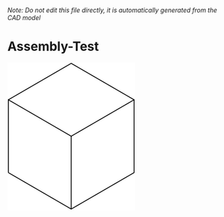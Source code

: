 ###### Note: Do not edit this file directly, it is automatically generated from the CAD model

# Assembly-Test

![](/project.svg)



 

